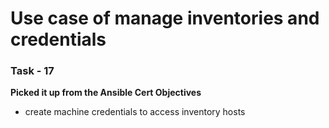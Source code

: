 # Use case of manage inventories and credentials

### Task - 17 
**Picked it up from the Ansible Cert Objectives**
- create machine credentials to access inventory hosts
